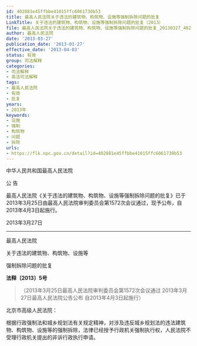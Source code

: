 ```yaml
---
id: 402881e45ffbbe41015ffc6061730b53
title: 最高人民法院关于违法的建筑物、构筑物、设施等强制拆除问题的批复
LinkTitle: 关于违法的建筑物、构筑物、设施等强制拆除问题的批复（2013）
file: 最高人民法院关于违法的建筑物、构筑物、设施等强制拆除问题的批复_20130327_402881e45ffbbe41015ffc6061730b53.docx
author: 最高人民法院
date: '2013-03-27'
publication_date: '2013-03-27'
effective_date: '2013-04-03'
status: 有效
group: 司法解释
categories:
- 司法解释
- 高法司法解释
tags:
- 最高人民法院
- 有效
- 批复
years:
- 2013年
keywords:
- 设施
- 强制
- 构筑物
- 问题
- 拆除
urls:
- https://flk.npc.gov.cn/detail?id=402881e45ffbbe41015ffc6061730b53
---
```


中华人民共和国最高人民法院

公 告

最高人民法院《关于违法的建筑物、构筑物、设施等强制拆除问题的批复》已于2013年3月25日由最高人民法院审判委员会第1572次会议通过，现予公布，自2013年4月3日起施行。

2013年3月27日

---

最高人民法院

关于违法的建筑物、构筑物、设施等

强制拆除问题的批复

**法释〔2013〕5号**

> （2013年3月25日最高人民法院审判委员会第1572次会议通过 2013年3月27日最高人民法院公告公布 自2013年4月3日起施行）

北京市高级人民法院：

根据行政强制法和城乡规划法有关规定精神，对涉及违反城乡规划法的违法建筑物、构筑物、设施等的强制拆除，法律已经授予行政机关强制执行权，人民法院不受理行政机关提出的非诉行政执行申请。

